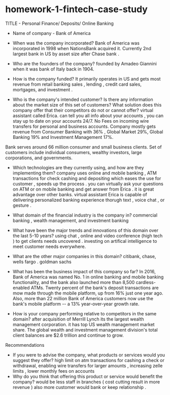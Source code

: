 # homework-1-fintech-case-study

TITLE - Personal Finance/ Deposits/ Online Banking

* Name of company - Bank of America 


* When was the company incorporated?
Bank of America was incorporated in 1998 when NationsBank acquired it. Currently 2nd largest bank in US by asset size after Chase bank .  


* Who are the founders of the company?
founded by Amadeo Giannini when it was bank of Italy back in 1904.


* How is the company funded? 
It primarily operates in US and gets most revenue from retail banking sales , lending , credit card sales, mortgages, and investment . 


* Who is the company's intended customer?  Is there any information about the market size of this set of customers?
What solution does this company offer that their competitors do not or cannot offer? 
virtual assistant called Erica. can tell you all info about your accounts , you can stay up to date on your accounts 24/7. 
No Fees on incoming wire transfers for personal and business accounts. 
Company mostly gets revenue from Consumer Banking with 36% , Global Market 29%, Global Banking 19% and Investment Management 17%. 

Bank serves around 66 million consumer and small business clients. Set of customers include individual consumers, wealthy investors, large corporations, and governments. 


* Which technologies are they currently using, and how are they implementing them? 
company uses online and mobile banking , ATM transactions for check cashing and depositing which eases the use for customer , speeds up the process . you can virtually ask your questions on ATM or on mobile banking and get answer from Erica . it is great advantage over other banks. 
virtual assistant Erica is capable of delivering personalized banking experience thorugh text , voice chat , or gesture . 

* What domain of the financial industry is the company in?
commercial banking , wealth management, and investment banking 

* What have been the major trends and innovations of this domain over the last 5-10 years?
using chat , online and video conference (high tech ) to get clients needs uncovered . investing on artifical intelligence to meet customer needs everywhere. 

* What are the other major companies in this domain?
citibank, chase, wells fargo . goldman sachs

* What has been the business impact of this company so far?
In 2016, Bank of America was named No. 1 in online banking and mobile banking functionality, and the bank also launched more than 8,500 cardless-enabled ATMs. Twenty percent of the bank's deposit transactions are mow made through the mobile platform, up from 16% just one year ago. Also, more than 22 million Bank of America customers now use the bank's mobile platform -- a 13% year-over-year growth rate.

* How is your company performing relative to competitors in the same domain?
after acquisition of Merrill Lynch its the largest wealth management corporation. it has top US  wealth management market share. The global wealth and investment management division's total client balances are $2.6 trillion and continue to grow.

Recommendations

* If you were to advise the company, what products or services would you suggest they offer?
high limit on atm transactions for cashing a check or withdrawal, enabling wire transfers for larger amounts , increasing zelle limits , lower monthly fees on accounts 
* Why do you think that offering this product or service would benefit the company?
would be less staff in branches ( cost cutting result in more revenue ) also more customer would bank or keep relationship . 
